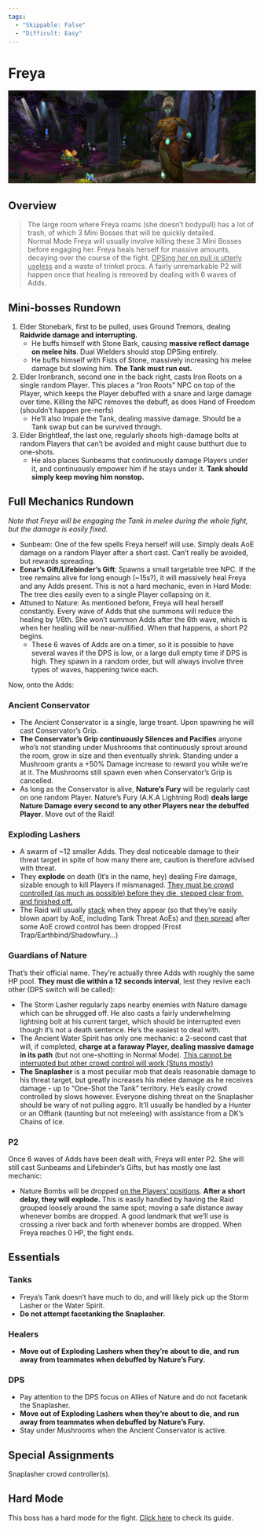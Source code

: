 ```yaml
---
tags:
  - "Skippable: False"
  - "Difficult: Easy"
---
```


# Freya

![](../img/freya.png)

## Overview

> The large room where Freya roams (she doesn’t bodypull) has a lot of trash, of which 3 Mini Bosses that will be quickly detailed.  
> Normal Mode Freya will usually involve killing these 3 Mini Bosses before engaging her.
> Freya heals herself for massive amounts, decaying over the course of the fight. <ins>DPSing her on pull is utterly useless</ins> and a waste of trinket procs. A fairly unremarkable P2 will happen once that healing is removed by dealing with 6 waves of Adds.

## Mini-bosses Rundown

1. Elder Stonebark, first to be pulled, uses Ground Tremors, dealing __Raidwide damage and interrupting.__
    * He buffs himself with Stone Bark, causing __massive reflect damage on melee hits__. Dual Wielders should stop DPSing entirely.
    * He buffs himself with Fists of Stone, massively increasing his melee damage but slowing him. __The Tank must run out.__
2. Elder Ironbranch, second one in the back right, casts Iron Roots on a single random Player. This places a “Iron Roots” NPC on top of the Player, which keeps the Player debuffed with a snare and large damage over time. Killing the NPC removes the debuff, as does Hand of Freedom (shouldn’t happen pre-nerfs)
    * He’ll also Impale the Tank, dealing massive damage. Should be a Tank swap but can be survived through.
3. Elder Brightleaf, the last one, regularly shoots high-damage bolts at random Players that can’t be avoided and might cause butthurt due to one-shots.
    * He also places Sunbeams that continuously damage Players under it, and continuously empower him if he stays under it. __Tank should simply keep moving him nonstop.__

## Full Mechanics Rundown

_Note that Freya will be engaging the Tank in melee during the whole fight, but the damage is easily fixed._

* Sunbeam: One of the few spells Freya herself will use. Simply deals AoE damage on a random Player after a short cast. Can’t really be avoided, but rewards spreading.
* __Eonar’s Gift/Lifebinder’s Gift__: Spawns a small targetable tree NPC. If the tree remains alive for long enough (~15s?), it will massively heal Freya and any Adds present. This is not a hard mechanic, even in Hard Mode: The tree dies easily even to a single Player collapsing on it.
* Attuned to Nature: As mentioned before, Freya will heal herself constantly. Every wave of Adds that she summons will reduce the healing by 1/6th. She won’t summon Adds after the 6th wave, which is when her healing will be near-nullified. When that happens, a short P2 begins.
    * These 6 waves of Adds are on a timer, so it is possible to have several waves if the DPS is low, or a large dull empty time if DPS is high. They spawn in a random order, but will always involve three types of waves, happening twice each.

Now, onto the Adds:

### Ancient Conservator

* The Ancient Conservator is a single, large treant. Upon spawning he will cast Conservator’s Grip. 
* __The Conservator’s Grip continuously Silences and Pacifies__ anyone who’s not standing under Mushrooms that continuously sprout around the room, grow in size and then eventually shrink. Standing under a Mushroom grants a +50% Damage increase to reward you while we’re at it. The Mushrooms still spawn even when Conservator’s Grip is cancelled.
* As long as the Conservator is alive, __Nature’s Fury__ will be regularly cast on one random Player. Nature’s Fury (A.K.A Lightning Rod) __deals large Nature Damage every second to any other Players near the debuffed Player__. Move out of the Raid!

### Exploding Lashers

* A swarm of ~12 smaller Adds. They deal noticeable damage to their threat target in spite of how many there are, caution is therefore advised with threat.
* They __explode__ on death (It’s in the name, hey) dealing Fire damage, sizable enough to kill Players if mismanaged. <ins>They must be crowd controlled (as much as possible) before they die, stepped clear from, and finished off.</ins>
* The Raid will usually <ins>stack</ins> when they appear (so that they’re easily blown apart by AoE, including Tank Threat AoEs) and <ins>then spread</ins> after some AoE crowd control has been dropped (Frost Trap/Earthbind/Shadowfury…)

### Guardians of Nature

That’s their official name. They’re actually three Adds with roughly the same HP pool. __They must die within a 12 seconds interval__, lest they revive each other (DPS switch will be called):

* The Storm Lasher regularly zaps nearby enemies with Nature damage which can be shrugged off. He also casts a fairly underwhelming lightning bolt at his current target, which should be interrupted even though it’s not a death sentence. He’s the easiest to deal with.
* The Ancient Water Spirit has only one mechanic: a 2-second cast that will, if completed, __charge at a faraway Player, dealing massive damage in its path__ (but not one-shotting in Normal Mode). <ins>This cannot be interrupted but other crowd control will work (Stuns mostly)</ins>
* __The Snaplasher__ is a most peculiar mob that deals reasonable damage to his threat target, but greatly increases his melee damage as he receives damage - up to “One-Shot the Tank” territory. He’s easily crowd controlled by slows however. Everyone dishing threat on the Snaplasher should be wary of not pulling aggro. It’ll usually be handled by a Hunter or an Offtank (taunting but not meleeing) with assistance from a DK’s Chains of Ice.

### P2

Once 6 waves of Adds have been dealt with, Freya will enter P2. She will still cast Sunbeams and Lifebinder’s Gifts, but has mostly one last mechanic:
* Nature Bombs will be dropped <ins>on the Players’ positions</ins>. __After a short delay, they will explode.__ This is easily handled by having the Raid grouped loosely around the same spot; moving a safe distance away whenever bombs are dropped. A good landmark that we’ll use is crossing a river back and forth whenever bombs are dropped.
When Freya reaches 0 HP, the fight ends.

## Essentials

### Tanks

* Freya’s Tank doesn’t have much to do, and will likely pick up the Storm Lasher or the Water Spirit.
* __Do not attempt facetanking the Snaplasher.__

### Healers

* __Move out of Exploding Lashers when they’re about to die, and run away from teammates when debuffed by Nature’s Fury.__

### DPS

* Pay attention to the DPS focus on Allies of Nature and do not facetank the Snaplasher.
* __Move out of Exploding Lashers when they’re about to die, and run away from teammates when debuffed by Nature’s Fury.__
* Stay under Mushrooms when the Ancient Conservator is active.

## Special Assignments

Snaplasher crowd controller(s).

## Hard Mode

This boss has a hard mode for the fight. [Click here](../hard/freya.md) to check its guide.
